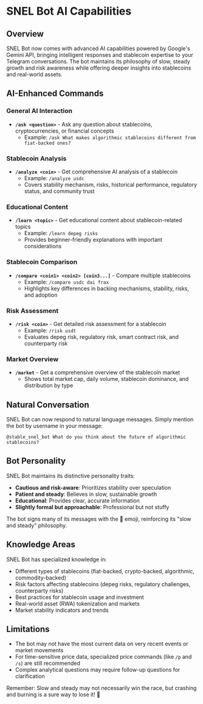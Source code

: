 # SNEL Bot AI Capabilities

## Overview

SNEL Bot now comes with advanced AI capabilities powered by Google's Gemini API, bringing intelligent responses and stablecoin expertise to your Telegram conversations. The bot maintains its philosophy of slow, steady growth and risk awareness while offering deeper insights into stablecoins and real-world assets.

## AI-Enhanced Commands

### General AI Interaction
- **`/ask <question>`** - Ask any question about stablecoins, cryptocurrencies, or financial concepts
  - Example: `/ask What makes algorithmic stablecoins different from fiat-backed ones?`

### Stablecoin Analysis
- **`/analyze <coin>`** - Get comprehensive AI analysis of a stablecoin
  - Example: `/analyze usdc`
  - Covers stability mechanism, risks, historical performance, regulatory status, and community trust

### Educational Content
- **`/learn <topic>`** - Get educational content about stablecoin-related topics
  - Example: `/learn depeg risks`
  - Provides beginner-friendly explanations with important considerations

### Stablecoin Comparison
- **`/compare <coin1> <coin2> [coin3...]`** - Compare multiple stablecoins
  - Example: `/compare usdc dai frax`
  - Highlights key differences in backing mechanisms, stability, risks, and adoption

### Risk Assessment
- **`/risk <coin>`** - Get detailed risk assessment for a stablecoin
  - Example: `/risk usdt`
  - Evaluates depeg risk, regulatory risk, smart contract risk, and counterparty risk

### Market Overview
- **`/market`** - Get a comprehensive overview of the stablecoin market
  - Shows total market cap, daily volume, stablecoin dominance, and distribution by type

## Natural Conversation

SNEL Bot can now respond to natural language messages. Simply mention the bot by username in your message:

```
@stable_snel_bot What do you think about the future of algorithmic stablecoins?
```

## Bot Personality

SNEL Bot maintains its distinctive personality traits:
- **Cautious and risk-aware**: Prioritizes stability over speculation
- **Patient and steady**: Believes in slow, sustainable growth
- **Educational**: Provides clear, accurate information
- **Slightly formal but approachable**: Professional but not stuffy

The bot signs many of its messages with the 🐌 emoji, reinforcing its "slow and steady" philosophy.

## Knowledge Areas

SNEL Bot has specialized knowledge in:
- Different types of stablecoins (fiat-backed, crypto-backed, algorithmic, commodity-backed)
- Risk factors affecting stablecoins (depeg risks, regulatory challenges, counterparty risks)
- Best practices for stablecoin usage and investment
- Real-world asset (RWA) tokenization and markets
- Market stability indicators and trends

## Limitations

- The bot may not have the most current data on very recent events or market movements
- For time-sensitive price data, specialized price commands (like `/p` and `/s`) are still recommended
- Complex analytical questions may require follow-up questions for clarification

Remember: Slow and steady may not necessarily win the race, but crashing and burning is a sure way to lose it! 🐌